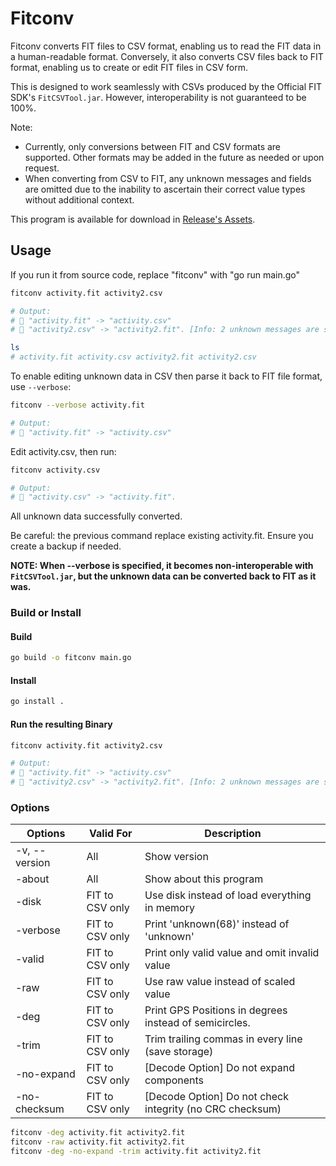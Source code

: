 # Fitconv

Fitconv converts FIT files to CSV format, enabling us to read the FIT data in a human-readable format. Conversely, it also converts CSV files back to FIT format, enabling us to create or edit FIT files in CSV form.

This is designed to work seamlessly with CSVs produced by the Official FIT SDK's `FitCSVTool.jar`. However, interoperability is not guaranteed to be 100%.

Note:

- Currently, only conversions between FIT and CSV formats are supported. Other formats may be added in the future as needed or upon request.
- When converting from CSV to FIT, any unknown messages and fields are omitted due to the inability to ascertain their correct value types without additional context.

This program is available for download in [Release's Assets](https://github.com/muktihari/fit/releases).

## Usage

If you run it from source code, replace "fitconv" with "go run main.go"

```sh
fitconv activity.fit activity2.csv

# Output:
# 📄 "activity.fit" -> "activity.csv"
# 🚀 "activity2.csv" -> "activity2.fit". [Info: 2 unknown messages are skipped]

ls
# activity.fit activity.csv activity2.fit activity2.csv
```

To enable editing unknown data in CSV then parse it back to FIT file format, use `--verbose`:

```sh
fitconv --verbose activity.fit

# Output:
# 📄 "activity.fit" -> "activity.csv"
```

Edit activity.csv, then run:

```sh
fitconv activity.csv

# Output:
# 🚀 "activity.csv" -> "activity.fit".
```

All unknown data successfully converted.

Be careful: the previous command replace existing activity.fit. Ensure you create a backup if needed.

**NOTE: When --verbose is specified, it becomes non-interoperable with `FitCSVTool.jar`, but the unknown data can be converted back to FIT as it was.**

### Build or Install

#### Build

```sh
go build -o fitconv main.go
```

#### Install

```sh
go install .
```

#### Run the resulting Binary

```sh
fitconv activity.fit activity2.csv

# Output:
# 📄 "activity.fit" -> "activity.csv"
# 🚀 "activity2.csv" -> "activity2.fit". [Info: 2 unknown messages are skipped]
```

### Options

| Options       | Valid For       | Description                                              |
| ------------- | --------------- | -------------------------------------------------------- |
| -v, --version | All             | Show version                                             |
| -about        | All             | Show about this program                                  |
| -disk         | FIT to CSV only | Use disk instead of load everything in memory            |
| -verbose      | FIT to CSV only | Print 'unknown(68)' instead of 'unknown'                 |
| -valid        | FIT to CSV only | Print only valid value and omit invalid value            |
| -raw          | FIT to CSV only | Use raw value instead of scaled value                    |
| -deg          | FIT to CSV only | Print GPS Positions in degrees instead of semicircles.   |
| -trim         | FIT to CSV only | Trim trailing commas in every line (save storage)        |
| -no-expand    | FIT to CSV only | [Decode Option] Do not expand components                 |
| -no-checksum  | FIT to CSV only | [Decode Option] Do not check integrity (no CRC checksum) |

```sh
fitconv -deg activity.fit activity2.fit
fitconv -raw activity.fit activity2.fit
fitconv -deg -no-expand -trim activity.fit activity2.fit
```
